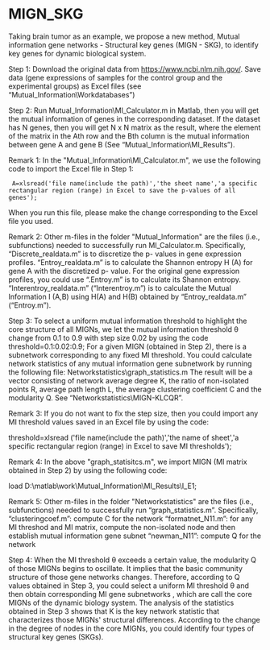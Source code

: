 # MIGN_SKG
Taking brain tumor as an example, we propose a new method, Mutual information gene networks - Structural key genes (MIGN - SKG), to identify key genes for dynamic biological system.

Step 1: Download the original data from https://www.ncbi.nlm.nih.gov/. Save data (gene expressions of samples for the control group and the experimental groups) as Excel files (see “Mutual_Information\Workdatabases”)

Step 2: Run Mutual_lnformation\MI_Calculator.m in Matlab, then you will get the mutual information of genes in the corresponding dataset. If the dataset has N genes, then you will get N x N matrix as the result, where the element of the matrix in the Ath row and the Bth column is the mutual information between gene A and gene B (See “Mutual_Information\MI_Results”).

Remark 1: In the "Mutual_lnformation\MI_Calculator.m", we use the following code to import the Excel file in Step 1:

``` A=xlsread('file name(include the path)','the sheet name','a specific rectangular region (range) in Excel to save the p-values of all genes');```

When you run this file, please make the change corresponding to the Excel file you used.

Remark 2: Other m-files in the folder "Mutual_lnformation" are the files (i.e., subfunctions) needed to successfully run MI_Calculator.m. Specifically, “Discrete_realdata.m” is to discretize the p- values in gene expression profiles. “Entroy_realdata.m” is to calculate the Shannon entropy H (A) for gene A with the discretized p- value. For the original gene expression profiles, you could use “.Entroy.m” is to calculate its Shannon entropy. “Interentroy_realdata.m” (“Interentroy.m”) is to calculate the Mutual Information I (A,B) using H(A) and H(B) obtained by “Entroy_realdata.m” (“Entroy.m”).

Step 3: To select a uniform mutual information threshold to highlight the core structure of all MIGNs, we let the mutual information threshold θ change from 0.1 to 0.9 with step size 0.02 by using the code threshold=0.1:0.02:0.9; For a given MIGN (obtained in Step 2), there is a subnetwork corresponding to any fixed MI threshold. You could calculate network statistics of any mutual information gene subnetwork by running the following file: Networkstatistics\graph_statistics.m The result will be a vector consisting of network average degree K, the ratio of non-isolated points R, average path length L, the average clustering coefficient C and the modularity Q. See “Networkstatistics\MIGN-KLCQR”.

Remark 3: If you do not want to fix the step size, then you could import any MI threshold values saved in an Excel file by using the code:

threshold=xlsread ('file name(include the path)','the name of sheet','a specific rectangular region (range) in Excel to save MI thresholds');

Remark 4: In the above "graph_statisitcs.m", we import MIGN (MI matrix obtained in Step 2) by using the following code:

load D:\matlab\work\Mutual_Information\MI_Results\I_E1;

Remark 5: Other m-files in the folder "Networkstatistics" are the files (i.e., subfunctions) needed to successfully run “graph_statistics.m”. Specifically, “clusteringcoef.m”: compute C for the network “formatnet_N11.m”: for any MI threshod and MI matrix, compute the non-isolated node and then establish mutual information gene subnet “newman_N11”: compute Q for the network

Step 4: When the MI threshold θ exceeds a certain value, the modularity Q of those MIGNs begins to oscillate. It implies that the basic community structure of those gene networks changes. Therefore, according to Q values obtained in Step 3, you could select a uniform MI threshold θ and then obtain corresponding MI gene subnetworks , which are call the core MIGNs of the dynamic biology system. The analysis of the statistics obtained in Step 3 shows that K is the key network statistic that characterizes those MIGNs' structural differences. According to the change in the degree of nodes in the core MIGNs, you could identify four types of structural key genes (SKGs).
